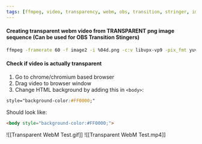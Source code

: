 ```yaml
---
tags: [ffmpeg, video, transparency, webm, obs, transition, stringer, image]
---
```


#### Creating transparent webm video from TRANSPARENT png image sequence (Can be used for OBS Transition Stingers)
```bash
ffmpeg -framerate 60 -f image2 -i %04d.png -c:v libvpx-vp9 -pix_fmt yuva420p output_name.webm
```

#### Check if video is actually transparent
1. Go to chrome/chromium based browser
2. Drag video to browser window
3. Change HTML background by adding this in `<body>`:
```css
style="background-color:#FF0000;"
```
Should look like:
```html
<body style="background-color:#FF0000;">
```
![[Transparent WebM Test.gif]]
![[Transparent WebM Test.mp4]]
